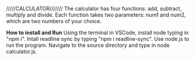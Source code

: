 /////CALCULATOR///////
The calculator has four functions: add, subtract, multiply and divide.
Each function takes two parameters: num1 and num2, which are two numbers of your choice.

**How to install and Run**
Using the terminal in VSCode, install node typing in "npm i". Intall readline sync by typing "npm i readline-sync".
Use node.js to run the program. Navigate to the source directory and type in node calculator.js.
